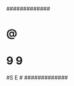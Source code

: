 #############
#    @      #
#           #
#           #
#           #
#           #
#           #
#   9    9  #
#S    E     #
#############

